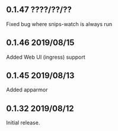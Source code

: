 ## 0.1.47 ????/??/??
Fixed bug where snips-watch is always run

## 0.1.46 2019/08/15
Added Web UI (ingress) support

## 0.1.45 2019/08/13
Added apparmor

## 0.1.32 2019/08/12
Initial release.
